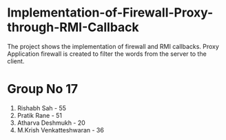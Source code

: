# Implementation-of-Firewall-Proxy-through-RMI-Callback
The project shows the implementation of firewall and RMI callbacks.
Proxy Application firewall is created to filter the words from the server to the client.
 
# Group No 17
1) Rishabh Sah - 55
2) Pratik Rane - 51
3) Atharva Deshmukh - 20
4) M.Krish Venkatteshwaran - 36
